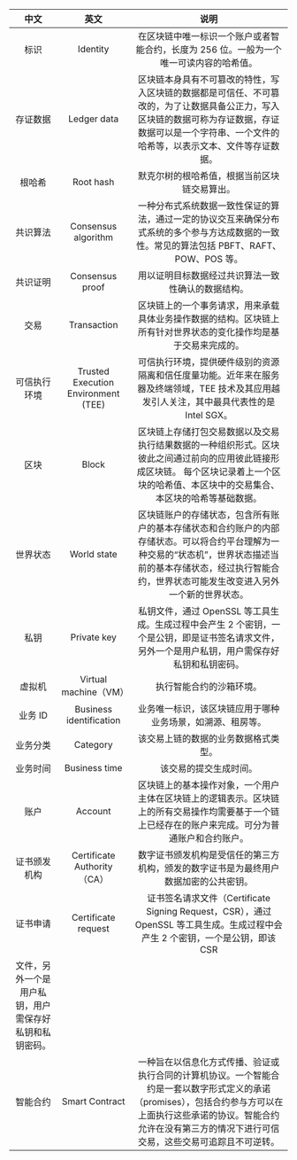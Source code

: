 | 中文 | 英文 | 说明 |
| :----------: |:------------:| :-----------:|
|标识	|Identity	|在区块链中唯一标识一个账户或者智能合约，长度为 256 位。一般为一个唯一可读内容的哈希值。|
|存证数据	|Ledger data	|区块链本身具有不可篡改的特性，写入区块链的数据都是可信任、不可篡改的，为了让数据具备公正力，写入区块链的数据可称为存证数据，存证数据可以是一个字符串、一个文件的哈希等，以表示文本、文件等存证数据。|
|根哈希	|Root hash	|默克尔树的根哈希值，根据当前区块链交易算出。|
|共识算法	|Consensus algorithm	|一种分布式系统数据一致性保证的算法，通过一定的协议交互来确保分布式系统的多个参与方达成数据的一致性。常见的算法包括 PBFT、RAFT、POW、POS 等。|
|共识证明	|Consensus proof	|用以证明目标数据经过共识算法一致性确认的数据结构。|
|交易	|Transaction	|区块链上的一个事务请求，用来承载具体业务操作数据的结构。区块链上所有针对世界状态的变化操作均是基于交易来完成的。|
|可信执行环境	|Trusted Execution Environment (TEE)	|可信执行环境，提供硬件级别的资源隔离和信任度量功能。近年来在服务器及终端领域，TEE 技术及其应用越发引人关注，其中最具代表性的是 Intel SGX。|
|区块	|Block	|区块链上存储打包交易数据以及交易执行结果数据的一种组织形式。区块彼此之间通过前向的应用彼此链接形成区块链。 每个区块记录着上一个区块的哈希值、本区块中的交易集合、本区块的哈希等基础数据。|
|世界状态	|World state	|区块链账户的存储状态，包含所有账户的基本存储状态和合约账户的内部存储状态。可以将合约平台理解为一种交易的“状态机”，世界状态描述当前的基本存储状态，经过执行智能合约，世界状态可能发生改变进入另外一个新的世界状态。|
|私钥	|Private key	|私钥文件，通过 OpenSSL 等工具生成。生成过程中会产生 2 个密钥，一个是公钥，即是证书签名请求文件，另外一个是用户私钥，用户需保存好私钥和私钥密码。|
|虚拟机	|Virtual machine（VM）	|执行智能合约的沙箱环境。|
|业务 ID	|Business identification	|业务唯一标识，该区块链应用于哪种业务场景，如溯源、租房等。|
|业务分类	|Category	|该交易上链的数据的业务数据格式类型。|
|业务时间	|Business time	|该交易的提交生成时间。|
|账户	|Account	|区块链上的基本操作对象，一个用户主体在区块链上的逻辑表示。区块链上的所有交易操作均需要基于一个链上已经存在的账户来完成。可分为普通账户和合约账户。|
|证书颁发机构	|Certificate Authority（CA）	|数字证书颁发机构是受信任的第三方机构，颁发的数字证书是为最终用户数据加密的公共密钥。|
|证书申请	|Certificate request	|证书签名请求文件（Certificate Signing Request，CSR），通过 OpenSSL 等工具生成。生成过程中会产生 2 个密钥，一个是公钥，即该 CSR
 文件，另外一个是用户私钥，用户需保存好私钥和私钥密码。|
|智能合约	|Smart Contract	|一种旨在以信息化方式传播、验证或执行合同的计算机协议。一个智能合约是一套以数字形式定义的承诺（promises），包括合约参与方可以在上面执行这些承诺的协议。智能合约允许在没有第三方的情况下进行可信交易，这些交易可追踪且不可逆转。|